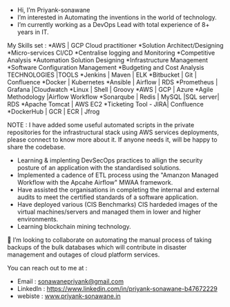 - Hi, I’m Priyank-sonawane
- I’m interested in Automating the inventions in the world of technology.
- I’m currently working as a DevOps Lead with total experience of 8+ years in IT.


My Skills set : 
  *AWS | GCP Cloud practitioner 
  *Solution Architect/Designing 
  *Micro-services CI/CD
  *Centralise logging and Monitoring
  *Competitive Analysis
  *Automation Solution Designing
  *Infrastructure Management
  *Software Configuration Management
  *Budgeting and Cost Analysis
TECHNOLOGIES |TOOLS
  *Jenkins | Maven | ELK
  *Bitbucket | Git | Confluence
  *Docker | Kubernetes
  *Ansible | Airflow | RDS
  *Prometheus | Grafana |Cloudwatch
  *Linux | Shell | Groovy
  *AWS | GCP | Azure
  *Agile Methodology |Airflow Workflow
  *Sonarqube | Redis | MySQL |SQL server| RDS
  *Apache Tomcat | AWS EC2
  *Ticketing Tool - JIRA| Confluence
  *DockerHub | GCR | ECR | Jfrog
  
  NOTE : I have added some useful automated scripts in the private repositories for the infrastructural stack using AWS services deployments, please connect to know more about it. If anyone needs it, will be happy to share the codebase. 

- Learning &  implenting DevSecOps practices to allign the security posture of an application with the standardised solutions. 
- Implemented a cadence of ETL process using the "Amanzon Managed Workflow with the Apcahe Airflow" MWAA framework. 
- Have assisted the organisations in completing the internal and external audits to meet the certified standards of a software application.
- Have deployed various (CIS Benchmarks) CIS hardeded images of the virtual machines/servers and managed them in lower and higher environments. 
- Learning blockchain mining technology.
  
💞️ I’m looking to collaborate on automating the manual process of taking backups of the bulk databases which will contribute in disaster management and outages of cloud platform services. 
 
You can reach out to me at :  
-    Email : sonawanepriyank@gmail.com 
-    LinkedIn : https://www.linkedin.com/in/priyank-sonawane-b47672229
-    webiste : www.priyank-sonawane.in

<!---
Priyank-sonawane/Priyank-sonawane is a ✨ special ✨ repository because its `README.md` (this file) appears on your GitHub profile.
You can click the Preview link to take a look at your changes.
--->
